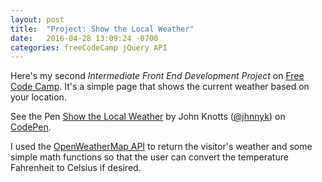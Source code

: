 ```yaml
---
layout: post
title:  "Project: Show the Local Weather"
date:   2016-04-28 13:09:24 -0700
categories: freeCodeCamp jQuery API
---
```

Here's my second *Intermediate Front End Development Project* on [Free Code Camp](https://www.freecodecamp.com). It's a simple page that shows the current weather based on your location.

<p data-height="266" data-theme-id="0" data-slug-hash="NNOqJz" data-default-tab="result" data-user="jhnnyk" data-embed-version="2" class="codepen">See the Pen <a href="http://codepen.io/jhnnyk/pen/NNOqJz/">Show the Local Weather</a> by John Knotts (<a href="http://codepen.io/jhnnyk">@jhnnyk</a>) on <a href="http://codepen.io">CodePen</a>.</p>
<script async src="//assets.codepen.io/assets/embed/ei.js"></script>

I used the [OpenWeatherMap API](http://openweathermap.org/api) to return the visitor's weather and some simple math functions so that the user can convert the temperature Fahrenheit to Celsius if desired.